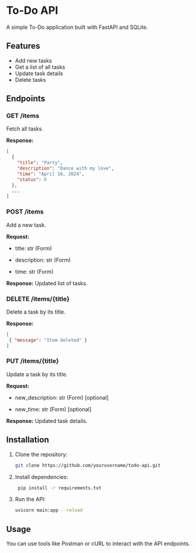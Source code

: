 # To-Do API

A simple To-Do application built with FastAPI and SQLite.

## Features

- Add new tasks
- Get a list of all tasks
- Update task details
- Delete tasks

## Endpoints

### GET /items
Fetch all tasks.

**Response:**
```json
[
  {
    "title": "Party",
    "description": "Dance with my love",
    "time": "April 16, 2024",
    "status": 0
  },
  ...
]
```

### POST /items
Add a new task.

**Request:**

- title: str (Form)

- description: str (Form)

- time: str (Form)

**Response:**
Updated list of tasks.

### DELETE /items/{title}
Delete a task by its title.

**Response:**
```json
[
 { "message": "Item deleted" }
]
```

### PUT /items/{title}
Update a task by its title.

**Request:**

- new_description: str (Form) [optional]

- new_time: str (Form) [optional]

**Response:**
Updated task details.

## Installation

1. Clone the repository:
 
    ```bash
    git clone https://github.com/yourusername/todo-api.git
    ```
2. Install dependencies:

   ```bash
    pip install -r requirements.txt
    ```

3. Run the API:

    ```bash
    uvicorn main:app --reload
    ```

## Usage

You can use tools like Postman or cURL to interact with the API endpoints.
